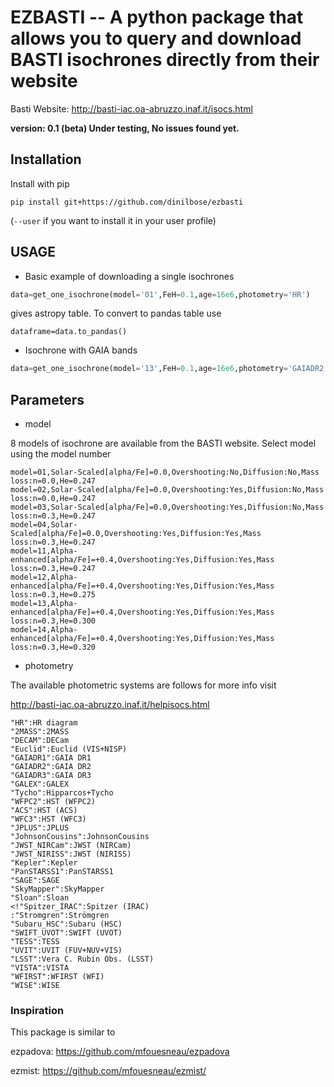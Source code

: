 EZBASTI -- A python package that allows you to query and download BASTI isochrones directly from their website
=======================================================================================================
Basti Website: http://basti-iac.oa-abruzzo.inaf.it/isocs.html

**version: 0.1 (beta) Under testing, No issues found yet.**

Installation
------------
Install with pip

```
pip install git+https://github.com/dinilbose/ezbasti
```
(`--user` if you want to install it in your user profile)


USAGE
-----
* Basic example of downloading a single isochrones
```python
data=get_one_isochrone(model='01',FeH=0.1,age=16e6,photometry='HR')
```
gives astropy table. To convert to pandas table use
```
dataframe=data.to_pandas()
```
* Isochrone with GAIA bands
```python
data=get_one_isochrone(model='13',FeH=0.1,age=16e6,photometry='GAIADR2')
```



Parameters
-----

* model

8 models of isochrone are available from the BASTI website. Select model using the model number

```
model=01,Solar-Scaled[alpha/Fe]=0.0,Overshooting:No,Diffusion:No,Mass loss:n=0.0,He=0.247
model=02,Solar-Scaled[alpha/Fe]=0.0,Overshooting:Yes,Diffusion:No,Mass loss:n=0.0,He=0.247
model=03,Solar-Scaled[alpha/Fe]=0.0,Overshooting:Yes,Diffusion:No,Mass loss:n=0.3,He=0.247
model=04,Solar-Scaled[alpha/Fe]=0.0,Overshooting:Yes,Diffusion:Yes,Mass loss:n=0.3,He=0.247
model=11,Alpha-enhanced[alpha/Fe]=+0.4,Overshooting:Yes,Diffusion:Yes,Mass loss:n=0.3,He=0.247
model=12,Alpha-enhanced[alpha/Fe]=+0.4,Overshooting:Yes,Diffusion:Yes,Mass loss:n=0.3,He=0.275
model=13,Alpha-enhanced[alpha/Fe]=+0.4,Overshooting:Yes,Diffusion:Yes,Mass loss:n=0.3,He=0.300
model=14,Alpha-enhanced[alpha/Fe]=+0.4,Overshooting:Yes,Diffusion:Yes,Mass loss:n=0.3,He=0.320
```

* photometry

The available photometric systems are follows for more info visit

http://basti-iac.oa-abruzzo.inaf.it/helpisocs.html


```
"HR":HR diagram
"2MASS":2MASS
"DECAM":DECam
"Euclid":Euclid (VIS+NISP)
"GAIADR1":GAIA DR1
"GAIADR2":GAIA DR2
"GAIADR3":GAIA DR3
"GALEX":GALEX
"Tycho":Hipparcos+Tycho
"WFPC2":HST (WFPC2)
"ACS":HST (ACS)
"WFC3":HST (WFC3)
"JPLUS":JPLUS
"JohnsonCousins":JohnsonCousins
"JWST_NIRCam":JWST (NIRCam)
"JWST_NIRISS":JWST (NIRISS)
"Kepler":Kepler
"PanSTARSS1":PanSTARSS1
"SAGE":SAGE
"SkyMapper":SkyMapper
"Sloan":Sloan
<!"Spitzer_IRAC":Spitzer (IRAC)
:"Stromgren":Strömgren
"Subaru_HSC":Subaru (HSC)
"SWIFT_UVOT":SWIFT (UVOT)
"TESS":TESS
"UVIT":UVIT (FUV+NUV+VIS)
"LSST":Vera C. Rubin Obs. (LSST)
"VISTA":VISTA
"WFIRST":WFIRST (WFI)
"WISE":WISE
```

### Inspiration
This package is similar to

ezpadova: https://github.com/mfouesneau/ezpadova

ezmist: https://github.com/mfouesneau/ezmist/
